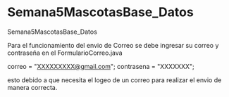 # Semana5MascotasBase_Datos
Semana5MascotasBase_Datos


Para el funcionamiento del envio de Correo se debe ingresar su correo y contraseña en el FormularioCorreo.java

correo = "XXXXXXXXX@gmail.com";
contrasena = "XXXXXXX";

esto debido a que necesita el logeo de un correo para realizar el envio de manera correcta.
